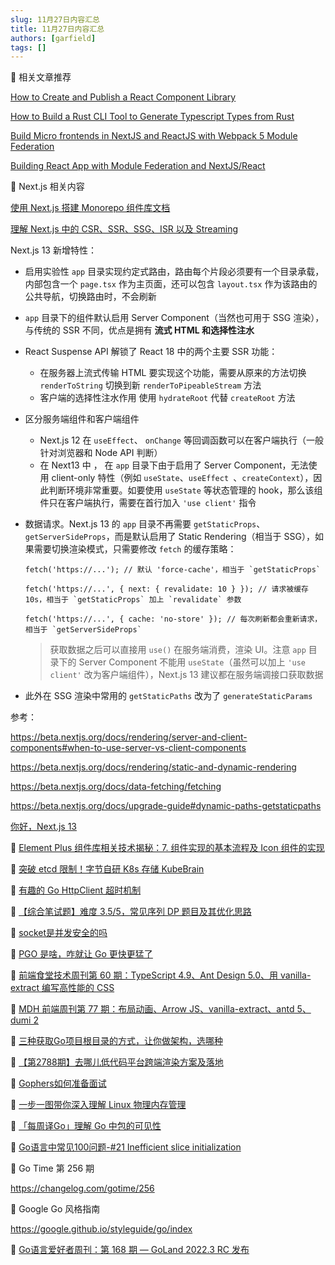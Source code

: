 ```yaml
---
slug: 11月27日内容汇总
title: 11月27日内容汇总
authors: [garfield]
tags: []
---
```


📒 相关文章推荐

[How to Create and Publish a React Component Library](https://dev.to/alexeagleson/how-to-create-and-publish-a-react-component-library-2oe)

[How to Build a Rust CLI Tool to Generate Typescript Types from Rust](https://dev.to/alexeagleson/how-to-build-a-rust-cli-tool-to-generate-typescript-types-from-rust-20cm)

[Build Micro frontends in NextJS and ReactJS with Webpack 5 Module Federation](https://medium.com/a-layman/build-micro-frontends-in-nextjs-and-reactjs-with-webpack-5-module-federation-e142ad76f48c)

[Building React App with Module Federation and NextJS/React](https://dev.to/omher/building-react-app-with-module-federation-and-nextjsreact-1pkh)

📒 Next.js 相关内容

[使用 Next.js 搭建 Monorepo 组件库文档](https://juejin.cn/post/7168885699507126303)

[理解 Next.js 中的 CSR、SSR、SSG、ISR 以及 Streaming](https://juejin.cn/post/7162775935828115469)

Next.js 13 新增特性：

- 启用实验性 `app` 目录实现约定式路由，路由每个片段必须要有一个目录承载，内部包含一个 `page.tsx` 作为主页面，还可以包含 `layout.tsx` 作为该路由的公共导航，切换路由时，不会刷新
- `app` 目录下的组件默认启用 Server Component（当然也可用于 SSG 渲染），与传统的 SSR 不同，优点是拥有 **流式 HTML 和选择性注水**
- React Suspense API 解锁了 React 18 中的两个主要 SSR 功能：
  - 在服务器上流式传输 HTML
    要实现这个功能，需要从原来的方法切换 `renderToString` 切换到新 `renderToPipeableStream` 方法
  - 客户端的选择性注水作用
    使用 `hydrateRoot` 代替 `createRoot` 方法
- 区分服务端组件和客户端组件
  - Next.js 12 在 `useEffect`、 `onChange` 等回调函数可以在客户端执行（一般针对浏览器和 Node API 判断）
  - 在 Next13 中 ， 在 `app` 目录下由于启用了 Server Component，无法使用 client-only 特性（例如 `useState`、`useEffect `、`createContext`），因此判断环境非常重要。如要使用 `useState` 等状态管理的 hook，那么该组件只在客户端执行，需要在首行加入 `'use client'` 指令
- 数据请求。Next.js 13 的 `app` 目录不再需要 `getStaticProps`、`getServerSideProps`，而是默认启用了 Static Rendering（相当于 SSG），如果需要切换渲染模式，只需要修改 `fetch` 的缓存策略：
  
  ```tsx
  fetch('https://...'); // 默认 'force-cache'，相当于 `getStaticProps`
  
  fetch('https://...', { next: { revalidate: 10 } }); // 请求被缓存 10s，相当于 `getStaticProps` 加上 `revalidate` 参数
  
  fetch('https://...', { cache: 'no-store' }); // 每次刷新都会重新请求，相当于 `getServerSideProps`
  ```
  
  > 获取数据之后可以直接用 `use()` 在服务端消费，渲染 UI。注意 `app` 目录下的 Server Component 不能用 `useState`（虽然可以加上 `'use client'` 改为客户端组件），Next.js 13 建议都在服务端调接口获取数据

- 此外在 SSG 渲染中常用的 `getStaticPaths` 改为了 `generateStaticParams`

参考：

https://beta.nextjs.org/docs/rendering/server-and-client-components#when-to-use-server-vs-client-components

https://beta.nextjs.org/docs/rendering/static-and-dynamic-rendering
 
https://beta.nextjs.org/docs/data-fetching/fetching
 
https://beta.nextjs.org/docs/upgrade-guide#dynamic-paths-getstaticpaths

[你好，Next.js 13](https://juejin.cn/post/7160084572942630926#heading-13)

📒 [Element Plus 组件库相关技术揭秘：7. 组件实现的基本流程及 Icon 组件的实现](https://juejin.cn/post/7168835045984043022)

📒 [突破 etcd 限制！字节自研 K8s 存储 KubeBrain](https://mp.weixin.qq.com/s/osJfi_oOfhEmQJNVqKel3Q)

📒 [有趣的 Go HttpClient 超时机制](https://mp.weixin.qq.com/s/HPzoclfCB3UxLScXm4J83w)

📒 [【综合笔试题】难度 3.5/5，常见序列 DP 题目及其优化思路](https://mp.weixin.qq.com/s/F0fpJLcNmiMlS18S0iP3CQ)

📒 [socket是并发安全的吗](https://mp.weixin.qq.com/s/rNfBHtpFLxwY7-CiBvkQ5A)

📒 [PGO 是啥，咋就让 Go 更快更猛了](https://mp.weixin.qq.com/s/7uobN6DmpIYqG34pOpvvlA)

📒 [前端食堂技术周刊第 60 期：TypeScript 4.9、Ant Design 5.0、用 vanilla-extract 编写高性能的 CSS](https://juejin.cn/post/7168433475404922910)

📒 [MDH 前端周刊第 77 期：布局动画、Arrow JS、vanilla-extract、antd 5、dumi 2](https://mp.weixin.qq.com/s/dI_gqBOSybThJUb-GNVKyw)

📒 [三种获取Go项目根目录的方式，让你做架构，选哪种](https://mp.weixin.qq.com/s/ws0fcHi-DzCN5PrJNDNKog)

📒 [【第2788期】去哪儿低代码平台跨端渲染方案及落地](https://mp.weixin.qq.com/s/mJj3qUw1sPjuX8dVZxvBwA)

📒 [Gophers如何准备面试](https://mp.weixin.qq.com/s/Elq7SWRpH08KmhX7auboOA)

📒 [一步一图带你深入理解 Linux 物理内存管理](https://mp.weixin.qq.com/s/Cn-oX0W5DrI2PivaWLDpPw)

📒 [「每周译Go」理解 Go 中包的可见性](https://mp.weixin.qq.com/s/NDC5tEG4GlGTDH_OcJLtfw)

📒 [Go语言中常见100问题-#21 Inefficient slice initialization](https://mp.weixin.qq.com/s/us3NddiVMUADMRU7v-aXKg)

📒 Go Time 第 256 期

https://changelog.com/gotime/256

📒 Google Go 风格指南

https://google.github.io/styleguide/go/index

📒 [Go语言爱好者周刊：第 168 期 — GoLand 2022.3 RC 发布](https://mp.weixin.qq.com/s/VXT6XUoxkZL3LwaN--SUXw)
